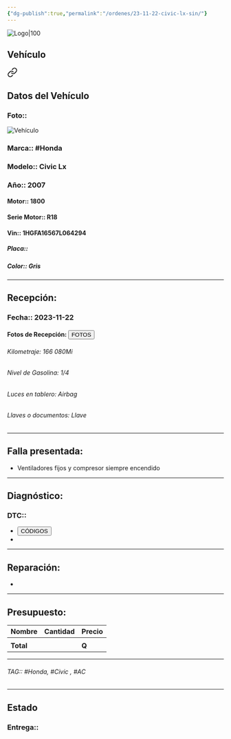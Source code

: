 ```yaml
---
{"dg-publish":true,"permalink":"/ordenes/23-11-22-civic-lx-sin/"}
---
```


![Logo|100](http://drive.google.com/uc?export=view&id=137fl3TIZ0-PU8b-Pt0bsjclwHub_u78G)

## Vehículo

<div class="transclusion internal-embed is-loaded"><a class="markdown-embed-link" href="/vehiculos/honda/civic-lx-sin/#datos-del-vehiculo" aria-label="Open link"><svg xmlns="http://www.w3.org/2000/svg" width="24" height="24" viewBox="0 0 24 24" fill="none" stroke="currentColor" stroke-width="2" stroke-linecap="round" stroke-linejoin="round" class="svg-icon lucide-link"><path d="M10 13a5 5 0 0 0 7.54.54l3-3a5 5 0 0 0-7.07-7.07l-1.72 1.71"></path><path d="M14 11a5 5 0 0 0-7.54-.54l-3 3a5 5 0 0 0 7.07 7.07l1.71-1.71"></path></svg></a><div class="markdown-embed">



## Datos del Vehículo 
### Foto:: 
![Vehículo](http://drive.google.com/uc?export=view&id=1GF555XZ8VBUBtzp1qQsdrGXFZs6GGJv5)

### Marca:: #Honda 
### Modelo:: Civic Lx
### Año:: 2007
#### Motor:: 1800
#### Serie Motor:: R18
#### Vin:: 1HGFA16567L064294
##### Placa:: 
##### Color:: Gris
---


</div></div>


## Recepción:
### Fecha:: 2023-11-22
#### Fotos de Recepción: <a href="http"><button class="btn success">FOTOS</button></a>

###### Kilometraje: 166 080Mi
###### Nivel de Gasolina: 1/4
###### Luces en tablero: Airbag
###### Llaves o documentos: Llave

---

## Falla presentada:
- Ventiladores fijos y compresor siempre encendido 


---

## Diagnóstico:
### DTC:: 

- <a href="http"><button class="btn success">CÓDIGOS</button></a>
- 

---
## Reparación:
- 

---

## Presupuesto:

| Nombre | Cantidad | Precio |
| ------ | -------- | ------ |
|        |          |        |
| **Total**       |        |    **Q**    |

---

###### TAG:: #Honda, #Civic , #AC 

---

## Estado

### Entrega:: 